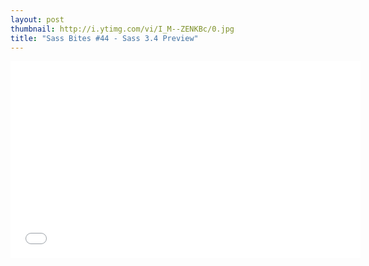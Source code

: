```yaml
---
layout: post
thumbnail: http://i.ytimg.com/vi/I_M--ZENKBc/0.jpg 
title: "Sass Bites #44 - Sass 3.4 Preview"
---
```


<iframe width='560' height='315' src='//www.youtube.com/embed/I_M--ZENKBc' frameborder='0' allowfullscreen></iframe>